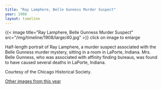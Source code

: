 ```yaml
---
title: "Ray Lamphere, Belle Gunness Murder Suspect"
year: 1908
layout: timeline
---
```


{{< image title="Ray Lamphere, Belle Gunness Murder Suspect" src="/img/timeline/1908/large/40.jpg" >}}
click on image to enlarge

Half-length portrait of Ray Lamphere, a murder suspect associated with the Belle Gunness murder mystery, sitting in a room in LaPorte, Indiana. Mrs. Belle Gunness, who was associated with affinity finding bureaus, was found to have caused several deaths in LaPorte, Indiana. 

Courtesy of the Chicago Historical Society.

[Other images from this year](/historical/timeline/1908)